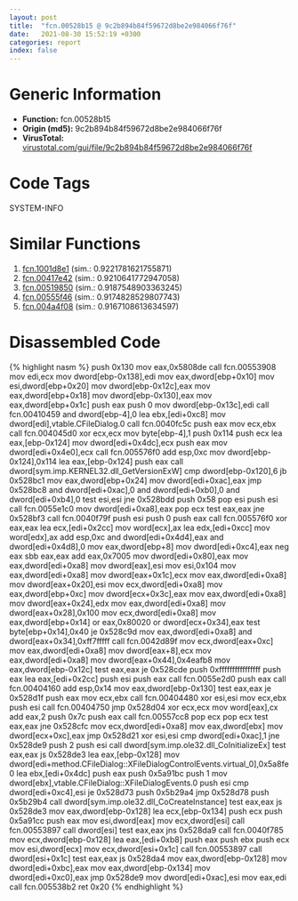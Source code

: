 ```yaml
---
layout: post
title:  "fcn.00528b15 @ 9c2b894b84f59672d8be2e984066f76f"
date:   2021-08-30 15:52:19 +0300
categories: report
index: false
---
```


# Generic Information
- **Function:** fcn.00528b15
- **Origin (md5):** 9c2b894b84f59672d8be2e984066f76f
- **VirusTotal:** [virustotal.com/gui/file/9c2b894b84f59672d8be2e984066f76f][virustotal_ref]

# Code Tags
<span class="tag" id="SYSTEM-INFO">SYSTEM-INFO</span>


# Similar Functions

1. [fcn.1001d8e1][similar_1_ref] (sim.: 0.9221781621755871)
2. [fcn.00417e42][similar_2_ref] (sim.: 0.9210641772947058)
3. [fcn.00519850][similar_3_ref] (sim.: 0.9187548903363245)
4. [fcn.00555f46][similar_4_ref] (sim.: 0.9174828529807743)
5. [fcn.004a4f08][similar_5_ref] (sim.: 0.9167108613634597)


# Disassembled Code

{% highlight nasm %}
push 0x130
mov eax,0x5808de
call fcn.00553908
mov edi,ecx
mov dword[ebp-0x138],edi
mov eax,dword[ebp+0x10]
mov esi,dword[ebp+0x20]
mov dword[ebp-0x12c],eax
mov eax,dword[ebp+0x18]
mov dword[ebp-0x130],eax
mov eax,dword[ebp+0x1c]
push eax
push 0
mov dword[ebp-0x13c],edi
call fcn.00410459
and dword[ebp-4],0
lea ebx,[edi+0xc8]
mov dword[edi],vtable.CFileDialog.0
call fcn.0040fc5c
push eax
mov ecx,ebx
call fcn.004045d0
xor ecx,ecx
mov byte[ebp-4],1
push 0x114
push ecx
lea eax,[ebp-0x124]
mov dword[edi+0x4dc],ecx
push eax
mov dword[edi+0x4e0],ecx
call fcn.005576f0
add esp,0xc
mov dword[ebp-0x124],0x114
lea eax,[ebp-0x124]
push eax
call dword[sym.imp.KERNEL32.dll_GetVersionExW]
cmp dword[ebp-0x120],6
jb 0x528bc1
mov eax,dword[ebp+0x24]
mov dword[edi+0xac],eax
jmp 0x528bc8
and dword[edi+0xac],0
and dword[edi+0xb0],0
and dword[edi+0xb4],0
test esi,esi
jne 0x528bdd
push 0x58
pop esi
push esi
call fcn.0055e1c0
mov dword[edi+0xa8],eax
pop ecx
test eax,eax
jne 0x528bf3
call fcn.0040f79f
push esi
push 0
push eax
call fcn.005576f0
xor eax,eax
lea ecx,[edi+0x2cc]
mov word[ecx],ax
lea edx,[edi+0xcc]
mov word[edx],ax
add esp,0xc
and dword[edi+0x4d4],eax
and dword[edi+0x4d8],0
mov eax,dword[ebp+8]
mov dword[edi+0xc4],eax
neg eax
sbb eax,eax
add eax,0x7005
mov dword[edi+0x80],eax
mov eax,dword[edi+0xa8]
mov dword[eax],esi
mov esi,0x104
mov eax,dword[edi+0xa8]
mov dword[eax+0x1c],ecx
mov eax,dword[edi+0xa8]
mov dword[eax+0x20],esi
mov ecx,dword[edi+0xa8]
mov eax,dword[ebp+0xc]
mov dword[ecx+0x3c],eax
mov eax,dword[edi+0xa8]
mov dword[eax+0x24],edx
mov eax,dword[edi+0xa8]
mov dword[eax+0x28],0x100
mov ecx,dword[edi+0xa8]
mov eax,dword[ebp+0x14]
or eax,0x80020
or dword[ecx+0x34],eax
test byte[ebp+0x14],0x40
je 0x528c9d
mov eax,dword[edi+0xa8]
and dword[eax+0x34],0xff7fffff
call fcn.0042d89f
mov ecx,dword[eax+0xc]
mov eax,dword[edi+0xa8]
mov dword[eax+8],ecx
mov eax,dword[edi+0xa8]
mov dword[eax+0x44],0x4eafb8
mov eax,dword[ebp-0x12c]
test eax,eax
je 0x528cde
push 0xffffffffffffffff
push eax
lea eax,[edi+0x2cc]
push esi
push eax
call fcn.0055e2d0
push eax
call fcn.00404160
add esp,0x14
mov eax,dword[ebp-0x130]
test eax,eax
je 0x528d1f
push eax
mov ecx,ebx
call fcn.00404480
xor esi,esi
mov ecx,ebx
push esi
call fcn.00404750
jmp 0x528d04
xor ecx,ecx
mov word[eax],cx
add eax,2
push 0x7c
push eax
call fcn.00557cc8
pop ecx
pop ecx
test eax,eax
jne 0x528cfc
mov ecx,dword[edi+0xa8]
mov eax,dword[ebx]
mov dword[ecx+0xc],eax
jmp 0x528d21
xor esi,esi
cmp dword[edi+0xac],1
jne 0x528de9
push 2
push esi
call dword[sym.imp.ole32.dll_CoInitializeEx]
test eax,eax
js 0x528de3
lea eax,[ebp-0x128]
mov dword[edi+method.CFileDialog::XFileDialogControlEvents.virtual_0],0x5a8fe0
lea ebx,[edi+0x4dc]
push eax
push 0x5a91bc
push 1
mov dword[ebx],vtable.CFileDialog::XFileDialogEvents.0
push esi
cmp dword[edi+0xc4],esi
je 0x528d73
push 0x5b29a4
jmp 0x528d78
push 0x5b29b4
call dword[sym.imp.ole32.dll_CoCreateInstance]
test eax,eax
js 0x528de3
mov eax,dword[ebp-0x128]
lea ecx,[ebp-0x134]
push ecx
push 0x5a91cc
push eax
mov esi,dword[eax]
mov ecx,dword[esi]
call fcn.00553897
call dword[esi]
test eax,eax
jns 0x528da9
call fcn.0040f785
mov ecx,dword[ebp-0x128]
lea eax,[edi+0xb8]
push eax
push ebx
push ecx
mov esi,dword[ecx]
mov ecx,dword[esi+0x1c]
call fcn.00553897
call dword[esi+0x1c]
test eax,eax
js 0x528da4
mov eax,dword[ebp-0x128]
mov dword[edi+0xbc],eax
mov eax,dword[ebp-0x134]
mov dword[edi+0xc0],eax
jmp 0x528de9
mov dword[edi+0xac],esi
mov eax,edi
call fcn.005538b2
ret 0x20
{% endhighlight %}


[similar_1_ref]: /report/fcn.1001d8e1@e5d49e0823e602f2ee948ac39d32c1eb
[similar_2_ref]: /report/fcn.00417e42@a1c6b07868a0eea8f4ee5a872aa71909
[similar_3_ref]: /report/fcn.00519850@c60344b51fa39a329b92557d24ff7670
[similar_4_ref]: /report/fcn.00555f46@c60344b51fa39a329b92557d24ff7670
[similar_5_ref]: /report/fcn.004a4f08@b3771987fba16f4fba07d1109ec72c76
[virustotal_ref]: https://www.virustotal.com/gui/file/9c2b894b84f59672d8be2e984066f76f